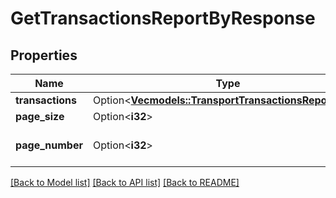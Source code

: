 # GetTransactionsReportByResponse

## Properties

Name | Type | Description | Notes
------------ | ------------- | ------------- | -------------
**transactions** | Option<[**Vec<models::TransportTransactionsReportItem>**](TransportTransactionsReportItem.md)> | Transactions. | [optional]
**page_size** | Option<**i32**> | Page size. | [optional]
**page_number** | Option<**i32**> | Page number. Zero based. | [optional]

[[Back to Model list]](../README.md#documentation-for-models) [[Back to API list]](../README.md#documentation-for-api-endpoints) [[Back to README]](../README.md)


